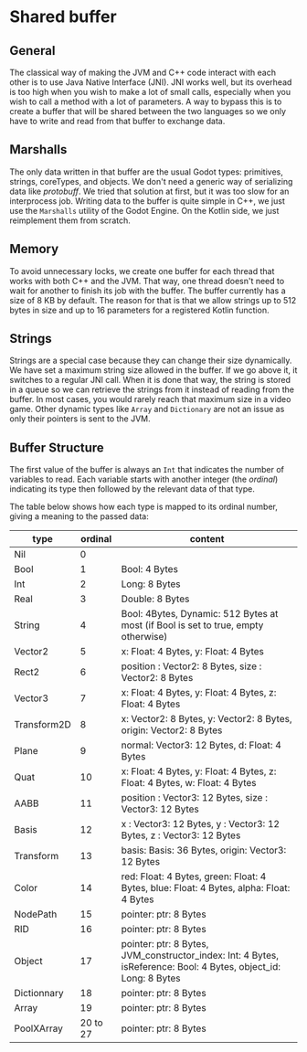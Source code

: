 # Shared buffer

## General

The classical way of making the JVM and C++ code interact with each other is to use Java Native Interface (JNI).
JNI works well, but its overhead is too high when you wish to make a lot of small calls, especially when you wish
to call a method with a lot of parameters. A way to bypass this is to create a buffer that will be shared between
the two languages so we only have to write and read from that buffer to exchange data.

## Marshalls

The only data written in that buffer are the usual Godot types: primitives, strings, coreTypes, and objects.
We don't need a generic way of serializing data like *protobuff*. We tried that solution at first, but it was
too slow for an interprocess job. Writing data to the buffer is quite simple in C++, we just use the `Marshalls`
utility of the Godot Engine. On the Kotlin side, we just reimplement them from scratch.

## Memory

To avoid unnecessary locks, we create one buffer for each thread that works with both C++ and the JVM.
That way, one thread doesn't need to wait for another to finish its job with the buffer.
The buffer currently has a size of 8 KB by default. The reason for that is that we allow strings
up to 512 bytes in size and up to 16 parameters for a registered Kotlin function.

## Strings

Strings are a special case because they can change their size dynamically.
We have set a maximum string size allowed in the buffer. If we go above it, it switches to a regular JNI call.
When it is done that way, the string is stored in a queue so we can retrieve the strings from it instead
of reading from the buffer. In most cases, you would rarely reach that maximum size in a video game.
Other dynamic types like `Array` and `Dictionary` are not an issue as only their pointers is sent to the JVM.

## Buffer Structure

The first value of the buffer is always an `Int` that indicates the number of variables to read.
Each variable starts with another integer (the *ordinal*) indicating its type then followed by the relevant data of that type.

The table below shows how each type is mapped to its ordinal number, giving a meaning to the passed data:

| type        | ordinal  | content                                                                                                          |
|-------------|----------|------------------------------------------------------------------------------------------------------------------|
| Nil         | 0        | <nothing>                                                                                                        |
| Bool        | 1        | Bool: 4 Bytes                                                                                                    |
| Int         | 2        | Long: 8 Bytes                                                                                                    |
| Real        | 3        | Double: 8 Bytes                                                                                                  |
| String      | 4        | Bool: 4Bytes, Dynamic: 512 Bytes at most (if Bool is set to true, empty otherwise)                               |
| Vector2     | 5        | x: Float: 4 Bytes, y: Float: 4 Bytes                                                                             |
| Rect2       | 6        | position : Vector2: 8 Bytes, size : Vector2: 8 Bytes                                                             |
| Vector3     | 7        | x: Float: 4 Bytes, y: Float: 4 Bytes, z: Float: 4 Bytes                                                          |
| Transform2D | 8        | x: Vector2: 8 Bytes, y: Vector2: 8 Bytes, origin: Vector2: 8 Bytes                                               |
| Plane       | 9        | normal: Vector3: 12 Bytes, d: Float: 4 Bytes                                                                     |
| Quat        | 10       | x: Float: 4 Bytes, y: Float: 4 Bytes, z: Float: 4 Bytes, w: Float: 4 Bytes                                       |
| AABB        | 11       | position : Vector3: 12 Bytes, size : Vector3: 12 Bytes                                                           |
| Basis       | 12       | x : Vector3: 12 Bytes, y : Vector3: 12 Bytes, z : Vector3: 12 Bytes                                              |
| Transform   | 13       | basis: Basis: 36 Bytes, origin: Vector3: 12 Bytes                                                                |
| Color       | 14       | red: Float: 4 Bytes, green: Float: 4 Bytes, blue: Float: 4 Bytes, alpha: Float: 4 Bytes                          |
| NodePath    | 15       | pointer: ptr: 8 Bytes                                                                                            |
| RID         | 16       | pointer: ptr: 8 Bytes                                                                                            |
| Object      | 17       | pointer: ptr: 8 Bytes, JVM_constructor_index: Int: 4 Bytes, isReference: Bool: 4 Bytes, object_id: Long: 8 Bytes |
| Dictionnary | 18       | pointer: ptr: 8 Bytes                                                                                            |
| Array       | 19       | pointer: ptr: 8 Bytes                                                                                            |
| PoolXArray  | 20 to 27 | pointer: ptr: 8 Bytes                                                                                            |
